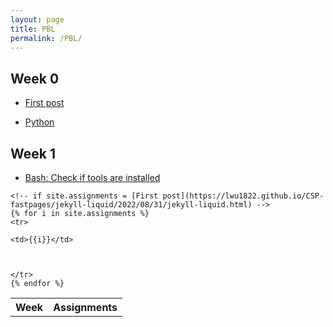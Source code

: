 ```yaml
---
layout: page
title: PBL
permalink: /PBL/
---
```


## Week 0

* [First post](https://lwu1822.github.io/CSP-fastpages/jekyll-liquid/2022/08/31/jekyll-liquid.html)

* [Python](https://lwu1822.github.io/CSP-fastpages/python/2022/09/04/python.html)

## Week 1

* [Bash: Check if tools are installed](https://lwu1822.github.io/CSP-fastpages/bash/2022/09/05/tools.html)



<table>
    <tr>
        <th>Week</th>
        <th>Assignments</th>
    </tr>
    
    <!-- if site.assignments = [First post](https://lwu1822.github.io/CSP-fastpages/jekyll-liquid/2022/08/31/jekyll-liquid.html) -->
    {% for i in site.assignments %}
    <tr>
        
    <td>{{i}}</td>
    
        
        
    </tr>
    {% endfor %}
</table>

